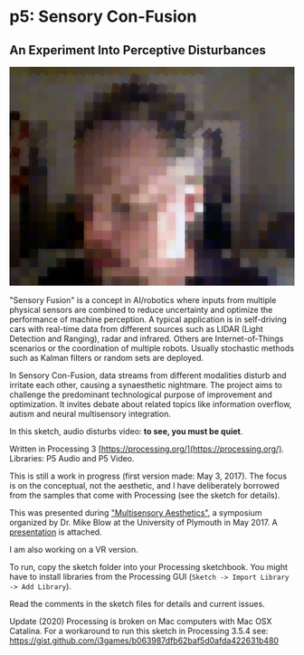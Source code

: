 # p5: Sensory Con-Fusion
## An Experiment Into Perceptive Disturbances

![Image](sensory_con_fusion.png)

"Sensory Fusion" is a concept in AI/robotics where inputs from multiple physical sensors are combined to reduce uncertainty and optimize the performance of machine perception. A typical application is in self-driving cars with real-time data from different sources such as LIDAR (Light Detection and Ranging), radar and infrared. Others are Internet-of-Things scenarios or the coordination of multiple robots. Usually stochastic methods such as Kalman filters or random sets are deployed. 

In Sensory Con-Fusion, data streams from different modalities disturb and irritate each other, causing a synaesthetic nightmare. The project aims to challenge the predominant technological purpose of improvement and optimization. It invites debate about related topics like information overflow, autism and neural multisensory integration.

In this sketch, audio disturbs video: **to see, you must be quiet**.

Written in Processing 3 [https://processing.org/](https://processing.org/). Libraries: P5 Audio and P5 Video. 

This is still a work in progress (first version made: May 3, 2017). The focus is on the conceptual, not the aesthetic, and I have deliberately borrowed from the samples that come with Processing (see the sketch for details). 

This was presented during ["Multisensory Aesthetics"](https://bureaudoove.com/2017/04/24/mike-blow-multisensory-aesthetics-workshop-16th-may-2017/), a symposium organized by Dr. Mike Blow at the University of Plymouth in May 2017. A [presentation](Sensory_Con_Fusion_2017.pdf) is attached.

I am also working on a VR version.

To run, copy the sketch folder into your Processing sketchbook. You might have to install libraries from the Processing GUI (`Sketch -> Import Library -> Add Library`).

Read the comments in the sketch files for details and current issues.

Update (2020)
Processing is broken on Mac computers with Mac OSX Catalina. For a workaround to run this sketch in Processing 3.5.4 see:
https://gist.github.com/i3games/b063987dfb62baf5d0afda422631b480